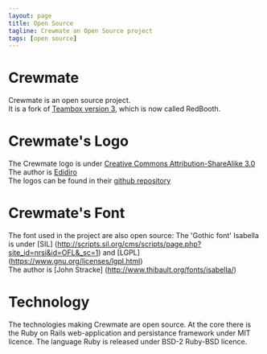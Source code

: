 ```yaml
---
layout: page
title: Open Source
tagline: Crewmate an Open Source project
tags: [open source]
---
```


Crewmate
========
Crewmate is an open source project.  
It is a fork of [Teambox version 3](http://teambox.v3), which is now called RedBooth.  

Crewmate's Logo
===============
The Crewmate logo is under [Creative Commons Attribution-ShareAlike 3.0](http://creativecommons.org/licenses/by-sa/3.0/)  
The author is [Edidiro](http://fiverr.com/edidiro)  
The logos can be found in their [github repository](http://github.com/crewmate/Logo)

Crewmate's Font
===============
The font used in the project are also open source:
The 'Gothic font' Isabella is under [SIL] (http://scripts.sil.org/cms/scripts/page.php?site_id=nrsi&id=OFL&_sc=1) and [LGPL] (https://www.gnu.org/licenses/lgpl.html)  
The author is [John Stracke] (http://www.thibault.org/fonts/isabella/)  

Technology
=========
The technologies making Crewmate are open source.
At the core there is the Ruby on Rails web-application and persistance framework under MIT licence.
The language Ruby is released under BSD-2 Ruby-BSD licence.
